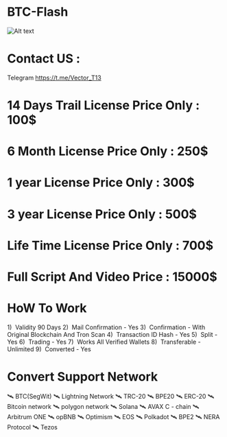 # BTC-Flash
![Alt text](https://www.google.com/url?sa=i&url=https%3A%2F%2Fwww.ft.com%2Fcontent%2Fb26319f6-6cb7-4e0e-a0d9-bac71d9b8c34&psig=AOvVaw1stbJkkUdfTRBaRWujGZr6&ust=1712262220853000&source=images&cd=vfe&opi=89978449&ved=0CBIQjRxqFwoTCLjpr8XxpoUDFQAAAAAdAAAAABAE)
# Contact US : 
   Telegram  https://t.me/Vector_T13

  # 14 Days Trail License Price Only : 100$
  # 6 Month License Price Only : 250$
  # 1 year License Price Only : 300$
  # 3 year License Price Only : 500$
  # Life Time License Price Only : 700$
  # Full Script And Video Price : 15000$
  
  #                             HoW To Work  
1)  Validity 90 Days 
2)  Mail Confirmation - Yes 
3)  Confirmation - With Original Blockchain And Tron Scan
4)  Transaction ID Hash - Yes 
5)  Split - Yes 
6)  Trading - Yes 
7)  Works All Verified Wallets
8)  Transferable - Unlimited 
9)  Converted - Yes

   
# Convert Support Network
🛰️ BTC(SegWit) 
🛰️ Lightning Network
🛰️ TRC-20
🛰️ BPE20
🛰️ ERC-20
🛰️ Bitcoin network
🛰️ polygon network
🛰️ Solana
🛰️ AVAX C - chain
🛰️ Arbitrum ONE
🛰️ opBNB
🛰️ Optimism
🛰️ EOS
🛰️ Polkadot
🛰️ BPE2
🛰️ NERA Protocol
🛰️ Tezos
